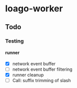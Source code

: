 # loago-worker

## Todo

### Testing

#### runner

- [x] network event buffer
- [ ] network event buffer filtering
- [x] runner cleanup
- [ ] Call: suffix trimming of slash